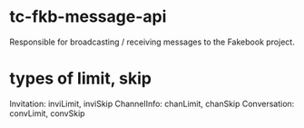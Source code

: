 # tc-fkb-message-api
Responsible for broadcasting / receiving messages to the Fakebook project.

# types of limit, skip
Invitation: inviLimit, inviSkip
ChannelInfo: chanLimit, chanSkip
Conversation: convLimit, convSkip